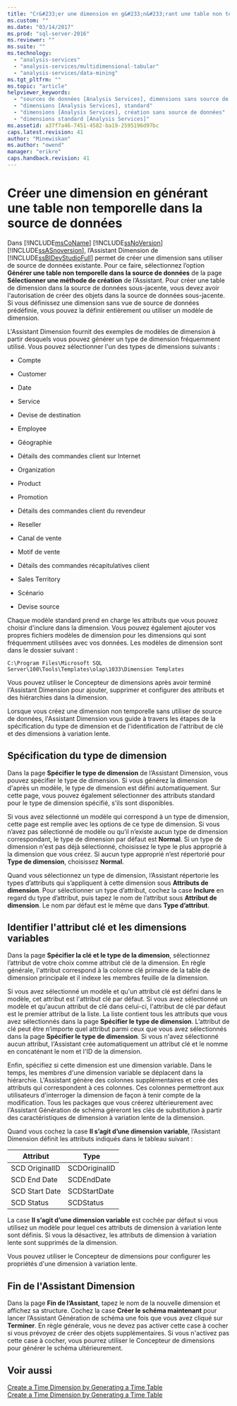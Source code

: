 ```yaml
---
title: "Cr&#233;er une dimension en g&#233;n&#233;rant une table non temporelle dans la source de donn&#233;es | Microsoft Docs"
ms.custom: ""
ms.date: "03/14/2017"
ms.prod: "sql-server-2016"
ms.reviewer: ""
ms.suite: ""
ms.technology: 
  - "analysis-services"
  - "analysis-services/multidimensional-tabular"
  - "analysis-services/data-mining"
ms.tgt_pltfrm: ""
ms.topic: "article"
helpviewer_keywords: 
  - "sources de données [Analysis Services], dimensions sans source de données"
  - "dimensions [Analysis Services], standard"
  - "dimensions [Analysis Services], création sans source de données"
  - "dimensions standard [Analysis Services]"
ms.assetid: a37f7a46-7451-4582-ba19-2595196d97bc
caps.latest.revision: 41
author: "Minewiskan"
ms.author: "owend"
manager: "erikre"
caps.handback.revision: 41
---
```

# Cr&#233;er une dimension en g&#233;n&#233;rant une table non temporelle dans la source de donn&#233;es
  Dans [!INCLUDE[msCoName](../../includes/msconame-md.md)] [!INCLUDE[ssNoVersion](../../includes/ssnoversion-md.md)] [!INCLUDE[ssASnoversion](../../includes/ssasnoversion-md.md)], l’Assistant Dimension de [!INCLUDE[ssBIDevStudioFull](../../includes/ssbidevstudiofull-md.md)] permet de créer une dimension sans utiliser de source de données existante. Pour ce faire, sélectionnez l’option **Générer une table non temporelle dans la source de données** de la page **Sélectionner une méthode de création** de l’Assistant. Pour créer une table de dimension dans la source de données sous-jacente, vous devez avoir l'autorisation de créer des objets dans la source de données sous-jacente. Si vous définissez une dimension sans vue de source de données prédéfinie, vous pouvez la définir entièrement ou utiliser un modèle de dimension.  
  
 L'Assistant Dimension fournit des exemples de modèles de dimension à partir desquels vous pouvez générer un type de dimension fréquemment utilisé. Vous pouvez sélectionner l'un des types de dimensions suivants :  
  
-   Compte  
  
-   Customer  
  
-   Date  
  
-   Service  
  
-   Devise de destination  
  
-   Employee  
  
-   Géographie  
  
-   Détails des commandes client sur Internet  
  
-   Organization  
  
-   Product  
  
-   Promotion  
  
-   Détails des commandes client du revendeur  
  
-   Reseller  
  
-   Canal de vente  
  
-   Motif de vente  
  
-   Détails des commandes récapitulatives client  
  
-   Sales Territory  
  
-   Scénario  
  
-   Devise source  
  
 Chaque modèle standard prend en charge les attributs que vous pouvez choisir d'inclure dans la dimension. Vous pouvez également ajouter vos propres fichiers modèles de dimension pour les dimensions qui sont fréquemment utilisées avec vos données. Les modèles de dimension sont dans le dossier suivant :  
  
 `C:\Program Files\Microsoft SQL Server\100\Tools\Templates\olap\1033\Dimension Templates`  
  
 Vous pouvez utiliser le Concepteur de dimensions après avoir terminé l'Assistant Dimension pour ajouter, supprimer et configurer des attributs et des hiérarchies dans la dimension.  
  
 Lorsque vous créez une dimension non temporelle sans utiliser de source de données, l'Assistant Dimension vous guide à travers les étapes de la spécification du type de dimension et de l'identification de l'attribut de clé et des dimensions à variation lente.  
  
## Spécification du type de dimension  
 Dans la page **Spécifier le type de dimension** de l’Assistant Dimension, vous pouvez spécifier le type de dimension. Si vous générez la dimension d'après un modèle, le type de dimension est défini automatiquement. Sur cette page, vous pouvez également sélectionner des attributs standard pour le type de dimension spécifié, s'ils sont disponibles.  
  
 Si vous avez sélectionné un modèle qui correspond à un type de dimension, cette page est remplie avec les options de ce type de dimension. Si vous n’avez pas sélectionné de modèle ou qu’il n’existe aucun type de dimension correspondant, le type de dimension par défaut est **Normal**. Si un type de dimension n'est pas déjà sélectionné, choisissez le type le plus approprié à la dimension que vous créez. Si aucun type approprié n’est répertorié pour **Type de dimension**, choisissez **Normal**.  
  
 Quand vous sélectionnez un type de dimension, l’Assistant répertorie les types d’attributs qui s’appliquent à cette dimension sous **Attributs de dimension**. Pour sélectionner un type d’attribut, cochez la case **Inclure** en regard du type d’attribut, puis tapez le nom de l’attribut sous **Attribut de dimension**. Le nom par défaut est le même que dans **Type d’attribut**.  
  
## Identifier l'attribut clé et les dimensions variables  
 Dans la page **Spécifier la clé et le type de la dimension**, sélectionnez l’attribut de votre choix comme attribut clé de la dimension. En règle générale, l'attribut correspond à la colonne clé primaire de la table de dimension principale et il indexe les membres feuille de la dimension.  
  
 Si vous avez sélectionné un modèle et qu'un attribut clé est défini dans le modèle, cet attribut est l'attribut clé par défaut. Si vous avez sélectionné un modèle et qu'aucun attribut de clé dans celui-ci, l'attribut de clé par défaut est le premier attribut de la liste. La liste contient tous les attributs que vous avez sélectionnés dans la page **Spécifier le type de dimension**. L’attribut de clé peut être n’importe quel attribut parmi ceux que vous avez sélectionnés dans la page **Spécifier le type de dimension**. Si vous n'avez sélectionné aucun attribut, l'Assistant crée automatiquement un attribut clé et le nomme en concaténant le nom et l'ID de la dimension.  
  
 Enfin, spécifiez si cette dimension est une dimension variable. Dans le temps, les membres d'une dimension variable se déplacent dans la hiérarchie. L'Assistant génère des colonnes supplémentaires et crée des attributs qui correspondent à ces colonnes. Ces colonnes permettront aux utilisateurs d'interroger la dimension de façon à tenir compte de la modification. Tous les packages que vous créerez ultérieurement avec l'Assistant Génération de schéma géreront les clés de substitution à partir des caractéristiques de dimension à variation lente de la dimension.  
  
 Quand vous cochez la case **Il s’agit d’une dimension variable**, l’Assistant Dimension définit les attributs indiqués dans le tableau suivant :  
  
|Attribut|Type|  
|---------------|----------|  
|SCD OriginalID|SCDOriginalID|  
|SCD End Date|SCDEndDate|  
|SCD Start Date|SCDStartDate|  
|SCD Status|SCDStatus|  
  
 La case **Il s’agit d’une dimension variable** est cochée par défaut si vous utilisez un modèle pour lequel ces attributs de dimension à variation lente sont définis. Si vous la désactivez, les attributs de dimension à variation lente sont supprimés de la dimension.  
  
 Vous pouvez utiliser le Concepteur de dimensions pour configurer les propriétés d'une dimension à variation lente.  
  
## Fin de l'Assistant Dimension  
 Dans la page **Fin de l’Assistant**, tapez le nom de la nouvelle dimension et affichez sa structure. Cochez la case **Créer le schéma maintenant** pour lancer l’Assistant Génération de schéma une fois que vous avez cliqué sur **Terminer**. En règle générale, vous ne devez pas activer cette case à cocher si vous prévoyez de créer des objets supplémentaires. Si vous n'activez pas cette case à cocher, vous pourrez utiliser le Concepteur de dimensions pour générer le schéma ultérieurement.  
  
## Voir aussi  
 [Create a Time Dimension by Generating a Time Table](../../analysis-services/multidimensional-models/create-a-time-dimension-by-generating-a-time-table.md)   
 [Create a Time Dimension by Generating a Time Table](../../analysis-services/multidimensional-models/create-a-time-dimension-by-generating-a-time-table.md)  
  
  